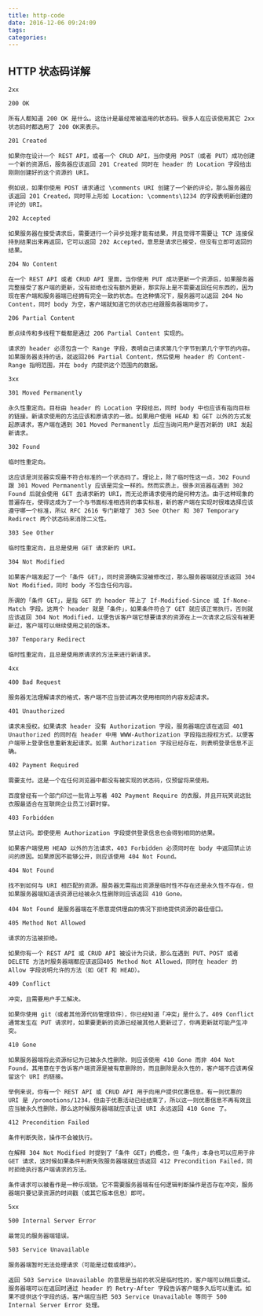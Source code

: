 ```yaml
---
title: http-code
date: 2016-12-06 09:24:09
tags:
categories:
---
```




##  HTTP 状态码详解

    
    2xx
    
    200 OK
    
    所有人都知道 200 OK 是什么。这估计是最经常被滥用的状态码。很多人在应该使用其它 2xx 状态码时都选用了 200 OK来表示。
    
    201 Created
    
    如果你在设计一个 REST API，或者一个 CRUD API，当你使用 POST（或者 PUT）成功创建一个新的资源后，服务器应该返回 201 Created 同时在 header 的 Location 字段给出刚刚创建好的这个资源的 URI。
    
    例如说，如果你使用 POST 请求通过 \comments URI 创建了一个新的评论，那么服务器应该返回 201 Created，同时带上形如 Location: \comments\1234 的字段表明新创建的评论的 URI。
    
    202 Accepted
    
    如果服务器在接受请求后，需要进行一个异步处理才能有结果，并且觉得不需要让 TCP 连接保持到结果出来再返回，它可以返回 202 Accepted，意思是请求已接受，但没有立即可返回的结果。
    
    204 No Content
    
    在一个 REST API 或者 CRUD API 里面，当你使用 PUT 成功更新一个资源后，如果服务器完整接受了客户端的更新，没有拒绝也没有额外更新，那实际上是不需要返回任何东西的，因为现在客户端和服务器端已经拥有完全一致的状态。在这种情况下，服务器可以返回 204 No Content，同时 body 为空，客户端就知道它的状态已经跟服务器端同步了。
    
    206 Partial Content
    
    断点续传和多线程下载都是通过 206 Partial Content 实现的。
    
    请求的 header 必须包含一个 Range 字段，表明自己请求第几个字节到第几个字节的内容。如果服务器支持的话，就返回206 Partial Content，然后使用 header 的 Content-Range 指明范围，并在 body 内提供这个范围内的数据。
    
    3xx
    
    301 Moved Permanently
    
    永久性重定向。目标由 header 的 Location 字段给出，同时 body 中也应该有指向目标的链接。新请求使用的方法应该和原请求的一致。如果用户使用 HEAD 和 GET 以外的方式发起原请求，客户端在遇到 301 Moved Permanently 后应当询问用户是否对新的 URI 发起新请求。
    
    302 Found
    
    临时性重定向。
    
    这应该是浏览器实现最不符合标准的一个状态码了。理论上，除了临时性这一点，302 Found 跟 301 Moved Permanently 应该是完全一样的。然而实质上，很多浏览器在遇到 302 Found 后就会使用 GET 去请求新的 URI，而无论原请求使用的是何种方法。由于这种现象的普遍存在，使得这成为了一个与书面标准相违背的事实标准，新的客户端在实现时很难选择应该遵守哪一个标准，所以 RFC 2616 专门新增了 303 See Other 和 307 Temporary Redirect 两个状态码来消除二义性。
    
    303 See Other
    
    临时性重定向，且总是使用 GET 请求新的 URI。
    
    304 Not Modified
    
    如果客户端发起了一个「条件 GET」，同时资源确实没被修改过，那么服务器端就应该返回 304 Not Modified，同时 body 不包含任何内容。
    
    所谓的「条件 GET」，是指 GET 的 header 带上了 If-Modified-Since 或 If-None-Match 字段。这两个 header 就是「条件」，如果条件符合了 GET 就应该正常执行，否则就应该返回 304 Not Modified，以便告诉客户端它想要请求的资源在上一次请求之后没有被更新过，客户端可以继续使用之前的版本。
    
    307 Temporary Redirect
    
    临时性重定向，且总是使用原请求的方法来进行新请求。
    
    4xx
    
    400 Bad Request
    
    服务器无法理解请求的格式，客户端不应当尝试再次使用相同的内容发起请求。
    
    401 Unauthorized
    
    请求未授权。如果请求 header 没有 Authorization 字段，服务器端应该在返回 401 Unauthorized 的同时在 header 中用 WWW-Authorization 字段指出授权方式，以便客户端带上登录信息重新发起请求。如果 Authorization 字段已经存在，则表明登录信息不正确。
    
    402 Payment Required
    
    需要支付。这是一个在任何浏览器中都没有被实现的状态码，仅预留将来使用。
    
    百度曾经有一个部门印过一批背上写着 402 Payment Require 的衣服，并且开玩笑说这批衣服最适合在互联网企业员工讨薪时穿。
    
    403 Forbidden
    
    禁止访问。即使使用 Authorization 字段提供登录信息也会得到相同的结果。
    
    如果客户端使用 HEAD 以外的方法请求，403 Forbidden 必须同时在 body 中返回禁止访问的原因。如果原因不能够公开，则应该使用 404 Not Found。
    
    404 Not Found
    
    找不到如何与 URI 相匹配的资源。服务器无需指出资源是临时性不存在还是永久性不存在，但如果服务器端知道该资源已经被永久性删除则应该返回 410 Gone。
    
    404 Not Found 是服务器端在不愿意提供理由的情况下拒绝提供资源的最佳借口。
    
    405 Method Not Allowed
    
    请求的方法被拒绝。
    
    如果你有一个 REST API 或 CRUD API 被设计为只读，那么在遇到 PUT、POST 或者 DELETE 方法时服务器端都应该返回405 Method Not Allowed，同时在 header 的 Allow 字段说明允许的方法（如 GET 和 HEAD）。
    
    409 Conflict
    
    冲突，且需要用户手工解决。
    
    如果你使用 git（或者其他源代码管理软件），你已经知道「冲突」是什么了。409 Conflict 通常发生在 PUT 请求时，如果要更新的资源已经被其他人更新过了，你再更新就可能产生冲突。
    
    410 Gone
    
    如果服务器端将此资源标记为已被永久性删除，则应该使用 410 Gone 而非 404 Not Found，其用意在于告诉客户端资源是被有意删除的，而且删除是永久性的，客户端不应该再保留这个 URI 的链接。
    
    举例来说，你有一个 REST API 或 CRUD API 用于向用户提供优惠信息。有一则优惠的 URI 是 /promotions/1234，但由于优惠活动已经结束了，所以这一则优惠信息不再有效且应当被永久性删除，那么这时候服务器端就应该让该 URI 永远返回 410 Gone 了。
    
    412 Precondition Failed
    
    条件判断失败，操作不会被执行。
    
    在解释 304 Not Modified 时提到了「条件 GET」的概念，但「条件」本身也可以应用于非 GET 请求，这时候如果条件判断失败服务器端就应该返回 412 Precondition Failed，同时拒绝执行客户端请求的方法。
    
    条件请求可以被看作是一种乐观锁。它不需要服务器端有任何逻辑判断操作是否存在冲突，服务器端只要记录资源的时间戳（或其它版本信息）即可。
    
    5xx
    
    500 Internal Server Error
    
    最常见的服务器端错误。
    
    503 Service Unavailable
    
    服务器端暂时无法处理请求（可能是过载或维护）。
    
    返回 503 Service Unavailable 的意思是当前的状况是临时性的，客户端可以稍后重试。服务器端可以在返回时通过 header 的 Retry-After 字段告诉客户端多久后可以重试。如果不提供这个字段的话，客户端应当把 503 Service Unavailable 等同于 500 Internal Server Error 处理。